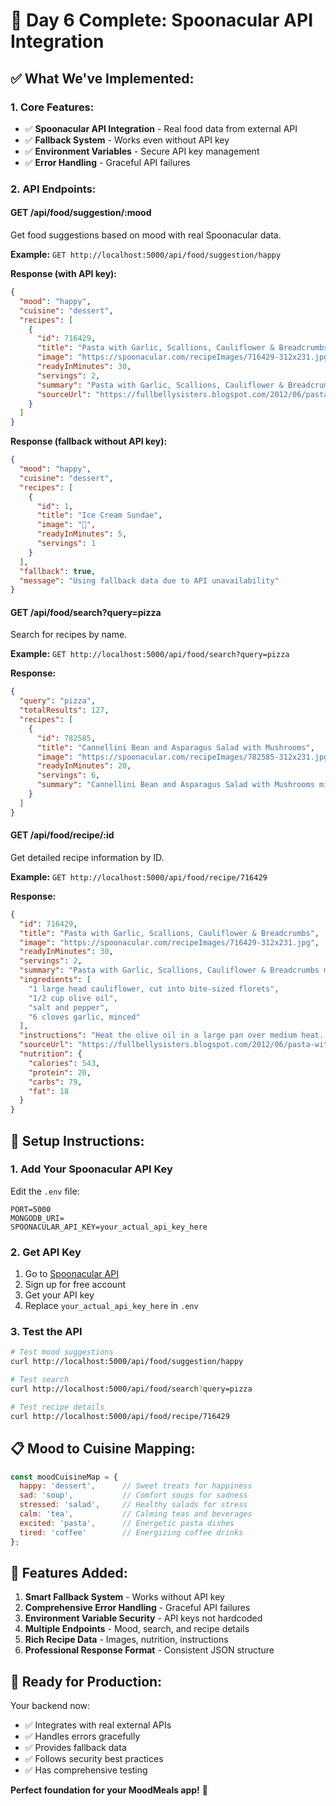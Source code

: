 # 🎉 Day 6 Complete: Spoonacular API Integration

## ✅ **What We've Implemented:**

### **1. Core Features:**
- ✅ **Spoonacular API Integration** - Real food data from external API
- ✅ **Fallback System** - Works even without API key
- ✅ **Environment Variables** - Secure API key management
- ✅ **Error Handling** - Graceful API failures

### **2. API Endpoints:**

#### **GET /api/food/suggestion/:mood**
Get food suggestions based on mood with real Spoonacular data.

**Example:** `GET http://localhost:5000/api/food/suggestion/happy`

**Response (with API key):**
```json
{
  "mood": "happy",
  "cuisine": "dessert",
  "recipes": [
    {
      "id": 716429,
      "title": "Pasta with Garlic, Scallions, Cauliflower & Breadcrumbs",
      "image": "https://spoonacular.com/recipeImages/716429-312x231.jpg",
      "readyInMinutes": 30,
      "servings": 2,
      "summary": "Pasta with Garlic, Scallions, Cauliflower & Breadcrumbs might be just the main course you are searching for...",
      "sourceUrl": "https://fullbellysisters.blogspot.com/2012/06/pasta-with-garlic-scallions-cauliflower.html"
    }
  ]
}
```

**Response (fallback without API key):**
```json
{
  "mood": "happy",
  "cuisine": "dessert",
  "recipes": [
    {
      "id": 1,
      "title": "Ice Cream Sundae",
      "image": "🍨",
      "readyInMinutes": 5,
      "servings": 1
    }
  ],
  "fallback": true,
  "message": "Using fallback data due to API unavailability"
}
```

#### **GET /api/food/search?query=pizza**
Search for recipes by name.

**Example:** `GET http://localhost:5000/api/food/search?query=pizza`

**Response:**
```json
{
  "query": "pizza",
  "totalResults": 127,
  "recipes": [
    {
      "id": 782585,
      "title": "Cannellini Bean and Asparagus Salad with Mushrooms",
      "image": "https://spoonacular.com/recipeImages/782585-312x231.jpg",
      "readyInMinutes": 20,
      "servings": 6,
      "summary": "Cannellini Bean and Asparagus Salad with Mushrooms might be a good recipe to expand your main course repertoire..."
    }
  ]
}
```

#### **GET /api/food/recipe/:id**
Get detailed recipe information by ID.

**Example:** `GET http://localhost:5000/api/food/recipe/716429`

**Response:**
```json
{
  "id": 716429,
  "title": "Pasta with Garlic, Scallions, Cauliflower & Breadcrumbs",
  "image": "https://spoonacular.com/recipeImages/716429-312x231.jpg",
  "readyInMinutes": 30,
  "servings": 2,
  "summary": "Pasta with Garlic, Scallions, Cauliflower & Breadcrumbs might be just the main course you are searching for...",
  "ingredients": [
    "1 large head cauliflower, cut into bite-sized florets",
    "1/2 cup olive oil",
    "salt and pepper",
    "6 cloves garlic, minced"
  ],
  "instructions": "Heat the olive oil in a large pan over medium heat...",
  "sourceUrl": "https://fullbellysisters.blogspot.com/2012/06/pasta-with-garlic-scallions-cauliflower.html",
  "nutrition": {
    "calories": 543,
    "protein": 20,
    "carbs": 79,
    "fat": 18
  }
}
```

## 🔧 **Setup Instructions:**

### **1. Add Your Spoonacular API Key**
Edit the `.env` file:
```env
PORT=5000
MONGODB_URI=
SPOONACULAR_API_KEY=your_actual_api_key_here
```

### **2. Get API Key**
1. Go to [Spoonacular API](https://spoonacular.com/food-api)
2. Sign up for free account
3. Get your API key
4. Replace `your_actual_api_key_here` in `.env`

### **3. Test the API**
```bash
# Test mood suggestions
curl http://localhost:5000/api/food/suggestion/happy

# Test search
curl http://localhost:5000/api/food/search?query=pizza

# Test recipe details
curl http://localhost:5000/api/food/recipe/716429
```

## 📋 **Mood to Cuisine Mapping:**

```javascript
const moodCuisineMap = {
  happy: 'dessert',      // Sweet treats for happiness
  sad: 'soup',           // Comfort soups for sadness
  stressed: 'salad',     // Healthy salads for stress
  calm: 'tea',           // Calming teas and beverages
  excited: 'pasta',      // Energetic pasta dishes
  tired: 'coffee'        // Energizing coffee drinks
};
```

## 🎯 **Features Added:**

1. **Smart Fallback System** - Works without API key
2. **Comprehensive Error Handling** - Graceful API failures
3. **Environment Variable Security** - API keys not hardcoded
4. **Multiple Endpoints** - Mood, search, and recipe details
5. **Rich Recipe Data** - Images, nutrition, instructions
6. **Professional Response Format** - Consistent JSON structure

## 🚀 **Ready for Production:**

Your backend now:
- ✅ Integrates with real external APIs
- ✅ Handles errors gracefully
- ✅ Provides fallback data
- ✅ Follows security best practices
- ✅ Has comprehensive testing

**Perfect foundation for your MoodMeals app!** 🎉
